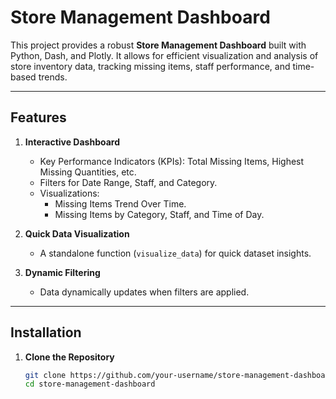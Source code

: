 # Store Management Dashboard  

This project provides a robust **Store Management Dashboard** built with Python, Dash, and Plotly. It allows for efficient visualization and analysis of store inventory data, tracking missing items, staff performance, and time-based trends.  

---

## Features  

1. **Interactive Dashboard**  
   - Key Performance Indicators (KPIs): Total Missing Items, Highest Missing Quantities, etc.  
   - Filters for Date Range, Staff, and Category.  
   - Visualizations:  
     - Missing Items Trend Over Time.  
     - Missing Items by Category, Staff, and Time of Day.  

2. **Quick Data Visualization**  
   - A standalone function (`visualize_data`) for quick dataset insights.  

3. **Dynamic Filtering**  
   - Data dynamically updates when filters are applied.  

---

## Installation  

1. **Clone the Repository**  
   ```bash  
   git clone https://github.com/your-username/store-management-dashboard.git  
   cd store-management-dashboard  

